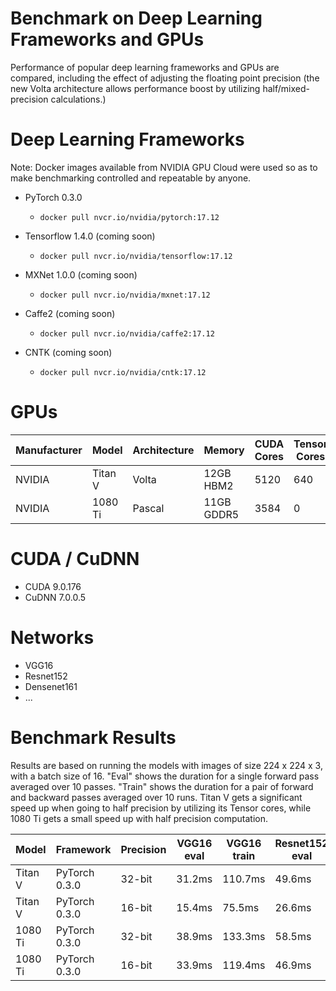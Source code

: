 # Benchmark on Deep Learning Frameworks and GPUs

Performance of popular deep learning frameworks and GPUs are compared, including the effect of adjusting the floating point precision (the new Volta architecture allows performance boost by utilizing half/mixed-precision calculations.)

# Deep Learning Frameworks

Note: Docker images available from NVIDIA GPU Cloud were used so as to make benchmarking controlled and repeatable by anyone.

* PyTorch 0.3.0
  * `docker pull nvcr.io/nvidia/pytorch:17.12`


* Tensorflow 1.4.0 (coming soon)
  * `docker pull nvcr.io/nvidia/tensorflow:17.12`


* MXNet 1.0.0 (coming soon)
  * `docker pull nvcr.io/nvidia/mxnet:17.12`


* Caffe2 (coming soon)
  * `docker pull nvcr.io/nvidia/caffe2:17.12`


* CNTK (coming soon)
  * `docker pull nvcr.io/nvidia/cntk:17.12`


# GPUs

|Manufacturer|Model     |Architecture|Memory    |CUDA Cores|Tensor Cores|F32 TFLOPS|F16 TFLOPS|Retail|
|------------|----------|------------|----------|----------|------------|----------|----------|------|
|NVIDIA      |Titan V   |Volta       |12GB HBM2 |5120      |640         |15        |110*      |$2999 |
|NVIDIA      |1080 Ti   |Pascal      |11GB GDDR5|3584      |0           |11        |N/A       |$699  |        


# CUDA / CuDNN
* CUDA 9.0.176
* CuDNN 7.0.0.5


# Networks
* VGG16
* Resnet152
* Densenet161
* ...


# Benchmark Results

Results are based on running the models with images of size 224 x 224 x 3,
with a batch size of 16.
"Eval" shows the duration for a single forward pass averaged over 10 passes.
"Train" shows the duration for a pair of forward and backward passes averaged over 10 runs.
Titan V gets a significant speed up when going to half precision by utilizing its Tensor cores, while
1080 Ti gets a small speed up with half precision computation.

|Model  |Framework   |Precision   |VGG16 eval   |VGG16 train|Resnet152 eval   |Resnet152 train|Densenet161 eval   |Densenet161 train|
|-------|-------------|------------|-------------|-----------|-----------------|---------------|-------------------|-----------------|
|Titan V|PyTorch 0.3.0|32-bit      |31.2ms       |110.7ms    |49.6ms           |178.6ms        |48.9ms             |178.2ms          |
|Titan V|PyTorch 0.3.0|16-bit      |15.4ms       |75.5ms     |26.6ms           |117.1ms        |26.1ms             |117.4ms          |
|1080 Ti|PyTorch 0.3.0|32-bit      |38.9ms       |133.3ms    |58.5ms           |206.7ms        |57.7ms             |207.9ms          |    
|1080 Ti|PyTorch 0.3.0|16-bit      |33.9ms       |119.4ms    |46.9ms           |194.6ms        |48.8ms             |194.9ms          |    
